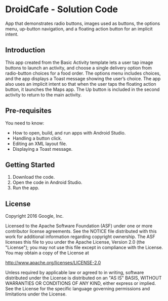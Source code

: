 DroidCafe - Solution Code
=========================

App that demonstrates radio buttons, images used as buttons, the options menu,
up-button navigation, and a floating action button for an implicit intent.

Introduction
------------

This app created from the Basic Activity template lets a user tap image buttons
to launch an activity, and choose a single delivery option from radio-button
choices for a food order. The options menu includes choices, and the app displays
a Toast message showing the user’s choice. The app also uses an implicit intent
so that when the user taps the floating action button, it launches the Maps app.
The Up button is included in the second activity to return to the main activity.

Pre-requisites
--------------

You need to know:
- How to open, build, and run apps with Android Studio.
- Handling a button click.
- Editing an XML layout file.
- Displaying a Toast message.

Getting Started
---------------

1. Download the code.
2. Open the code in Android Studio.
3. Run the app.


License
-------

Copyright 2016 Google, Inc.

Licensed to the Apache Software Foundation (ASF) under one or more contributor
license agreements.  See the NOTICE file distributed with this work for
additional information regarding copyright ownership.  The ASF licenses this
file to you under the Apache License, Version 2.0 (the "License"); you may not
use this file except in compliance with the License.  You may obtain a copy of
the License at

  http://www.apache.org/licenses/LICENSE-2.0

Unless required by applicable law or agreed to in writing, software
distributed under the License is distributed on an "AS IS" BASIS, WITHOUT
WARRANTIES OR CONDITIONS OF ANY KIND, either express or implied.  See the
License for the specific language governing permissions and limitations under
the License.
